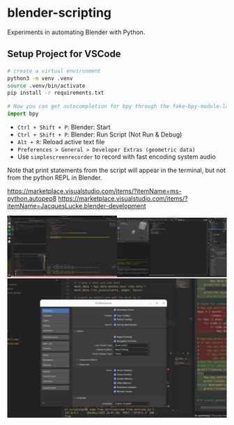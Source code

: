 # blender-scripting

Experiments in automating Blender with Python.

## Setup Project for VSCode

```bash
# create a virtual environment
python3 -m venv .venv
source .venv/bin/activate
pip install -r requirements.txt
```

```py
# Now you can get autocompletion for bpy through the fake-bpy-module-latest
import bpy
```

- `Ctrl + Shift + P`: Blender: Start
- `Ctrl + Shift + P`: Blender: Run Script (Not Run & Debug)
- `Alt + R`: Reload active text file
- `Preferences > General > Developer Extras (geometric data)`
- Use `simplescreenrecorder` to record with fast encoding system audio

Note that print statements from the script will appear in the terminal, but not from the python REPL in Blender.

https://marketplace.visualstudio.com/items/?itemName=ms-python.autopep8
https://marketplace.visualstudio.com/items/?itemName=JacquesLucke.blender-development

![Debugger Example](./04_vscode_python/debugger.png)
![Status Bar Config - Show Scene Details, Memory, VRAM, Animation data, etc.](./04_vscode_python/status_bar_config.png)
